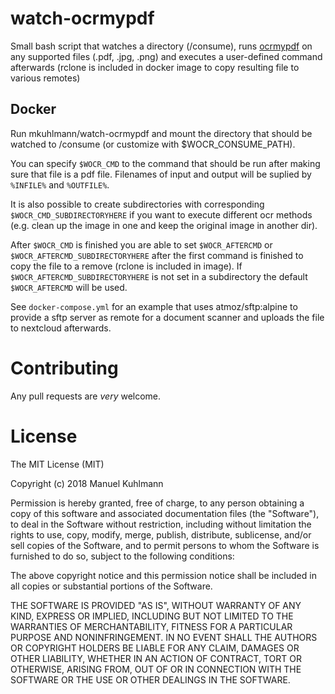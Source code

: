 
# watch-ocrmypdf

Small bash script that watches a directory (/consume), runs [ocrmypdf](https://github.com/jbarlow83/OCRmyPDF) on any supported files (.pdf, .jpg, .png) and executes a user-defined command afterwards (rclone is included in docker image to copy resulting file to various remotes)


## Docker

Run mkuhlmann/watch-ocrmypdf and mount the directory that should be watched to /consume (or customize with $WOCR_CONSUME_PATH). 

You can specify `$WOCR_CMD` to the command that should be run after making sure that file is a pdf file. Filenames of input and output will be suplied by `%INFILE%` and `%OUTFILE%`.

It is also possible to create subdirectories with corresponding `$WOCR_CMD_SUBDIRECTORYHERE` if you want to execute different ocr methods (e.g. clean up the image in one and keep the original image in another dir).

After `$WOCR_CMD` is finished you are able to set `$WOCR_AFTERCMD` or  `$WOCR_AFTERCMD_SUBDIRECTORYHERE` after the first command is finished to copy the file to a remove (rclone is included in image). If `$WOCR_AFTERCMD_SUBDIRECTORYHERE` is not set in a subdirectory the default `$WOCR_AFTERCMD` will be used. 


See `docker-compose.yml` for an example that uses atmoz/sftp:alpine to provide a sftp server as remote for a document scanner and uploads the file to nextcloud afterwards.

# Contributing

Any pull requests are *very* welcome.

# License

The MIT License (MIT)

Copyright (c) 2018 Manuel Kuhlmann

Permission is hereby granted, free of charge, to any person obtaining a copy of this software and associated documentation files (the "Software"), to deal in the Software without restriction, including without limitation the rights to use, copy, modify, merge, publish, distribute, sublicense, and/or sell copies of the Software, and to permit persons to whom the Software is furnished to do so, subject to the following conditions:

The above copyright notice and this permission notice shall be included in all copies or substantial portions of the Software.

THE SOFTWARE IS PROVIDED "AS IS", WITHOUT WARRANTY OF ANY KIND, EXPRESS OR IMPLIED, INCLUDING BUT NOT LIMITED TO THE WARRANTIES OF MERCHANTABILITY, FITNESS FOR A PARTICULAR PURPOSE AND NONINFRINGEMENT. IN NO EVENT SHALL THE AUTHORS OR COPYRIGHT HOLDERS BE LIABLE FOR ANY CLAIM, DAMAGES OR OTHER LIABILITY, WHETHER IN AN ACTION OF CONTRACT, TORT OR OTHERWISE, ARISING FROM, OUT OF OR IN CONNECTION WITH THE SOFTWARE OR THE USE OR OTHER DEALINGS IN THE SOFTWARE.